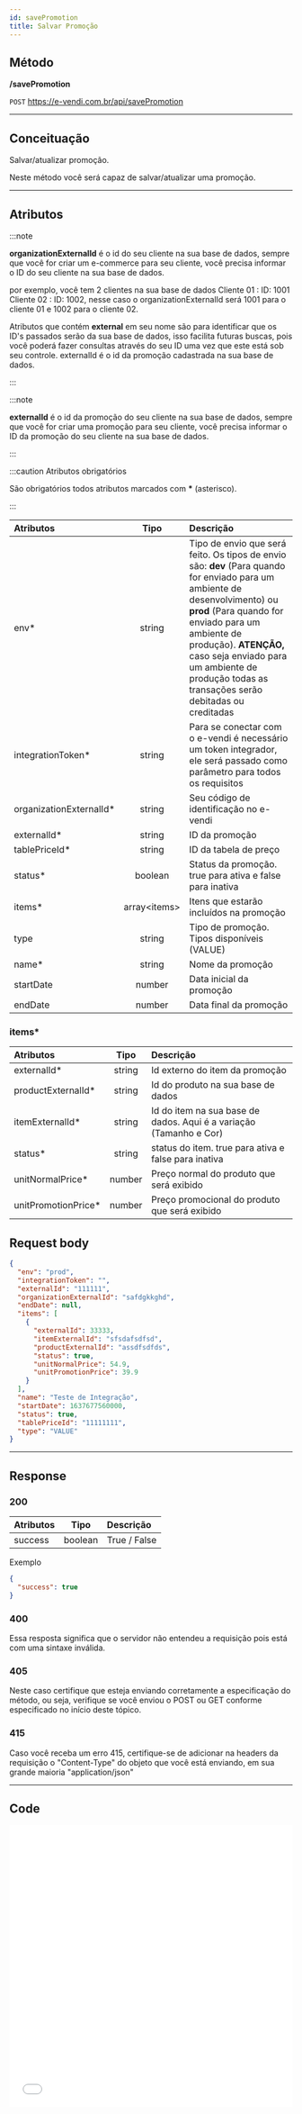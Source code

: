 ```yaml
---
id: savePromotion
title: Salvar Promoção
---
```


## Método

**/savePromotion**

`POST` https://e-vendi.com.br/api/savePromotion

---

## Conceituação

Salvar/atualizar promoção.

Neste método você será capaz de salvar/atualizar uma promoção.

---

## Atributos

:::note

**organizationExternalId** é o id do seu cliente na sua base de dados, sempre que você for criar um e-commerce para seu cliente, você precisa informar o ID do seu cliente na sua base de dados.

por exemplo, você tem 2 clientes na sua base de dados Cliente 01 : ID: 1001 Cliente 02 : ID: 1002, nesse caso o organizationExternalId será 1001 para o cliente 01 e 1002 para o cliente 02.

Atributos que contém **external** em seu nome são para identificar que os ID's passados serão da sua base de dados, isso facilita futuras buscas, pois você poderá fazer consultas através do seu ID uma vez que este está sob seu controle. externalId é o id da promoção cadastrada na sua base de dados.

:::

:::note

**externalId** é o id da promoção do seu cliente na sua base de dados, sempre que você for criar uma promoção para seu cliente, você precisa informar o ID da promoção do seu cliente na sua base de dados.

:::

:::caution Atributos obrigatórios

São obrigatórios todos atributos marcados com **\*** (asterisco).

:::

| Atributos | Tipo | Descrição |
| :-- | :-: | :-- |
| env\* | string | Tipo de envio que será feito. Os tipos de envio são: **dev** (Para quando for enviado para um ambiente de desenvolvimento) ou **prod** (Para quando for enviado para um ambiente de produção). **ATENÇÃO,** caso seja enviado para um ambiente de produção todas as transações serão debitadas ou creditadas |
| integrationToken\* | string | Para se conectar com o e-vendi é necessário um token integrador, ele será passado como parâmetro para todos os requisitos |
| organizationExternalId\* | string | Seu código de identificação no e-vendi |
| externalId\* | string | ID da promoção |
| tablePriceId\* | string | ID da tabela de preço |
| status\* | boolean | Status da promoção. true para ativa e false para inativa |
| items\* | array<items\> | Itens que estarão incluídos na promoção |
| type | string | Tipo de promoção. Tipos disponíveis (VALUE) |
| name\* | string | Nome da promoção |
| startDate | number | Data inicial da promoção |
| endDate | number | Data final da promoção |

### items\*

| Atributos | Tipo | Descrição |
| :-- | :-: | :-- |
| externalId\* | string | Id externo do item da promoção |
| productExternalId\* | string | Id do produto na sua base de dados |
| itemExternalId\* | string | Id do item na sua base de dados. Aqui é a variação (Tamanho e Cor) |
| status\* | string | status do item. true para ativa e false para inativa |
| unitNormalPrice\* | number | Preço normal do produto que será exibido |
| unitPromotionPrice\* | number | Preço promocional do produto que será exibido |

## Request body

```json
{
  "env": "prod",
  "integrationToken": "",
  "externalId": "111111",
  "organizationExternalId": "safdgkkghd",
  "endDate": null,
  "items": [
    {
      "externalId": 33333,
      "itemExternalId": "sfsdafsdfsd",
      "productExternalId": "assdfsdfds",
      "status": true,
      "unitNormalPrice": 54.9,
      "unitPromotionPrice": 39.9
    }
  ],
  "name": "Teste de Integração",
  "startDate": 1637677560000,
  "status": true,
  "tablePriceId": "11111111",
  "type": "VALUE"
}
```

---

## Response

### 200

| Atributos |  Tipo   | Descrição    |
| :-------- | :-----: | :----------- |
| success   | boolean | True / False |

Exemplo

```json
{
  "success": true
}
```

### 400

Essa resposta significa que o servidor não entendeu a requisição pois está com uma sintaxe inválida.

### 405

Neste caso certifique que esteja enviando corretamente a especificação do método, ou seja, verifique se você enviou o POST ou GET conforme especificado no início deste tópico.

### 415

Caso você receba um erro 415, certifique-se de adicionar na headers da requisição o "Content-Type" do objeto que você está enviando, em sua grande maioria "application/json"

---

## Code

<iframe src="//api.apiembed.com/?source=https://raw.githubusercontent.com/e-vendi/e-vendi-docs/main/json-examples/savePromotion.json" frameborder="0" scrolling="no" width="100%" height="500px" seamless></iframe>
